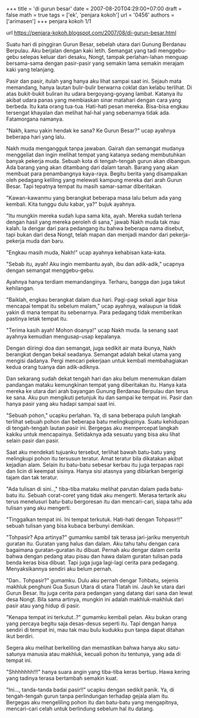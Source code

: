 +++
title = 'di gurun besar'
date = 2007-08-20T04:29:00+07:00
draft = false
math = true
tags = ['ek', 'penjara kokoh']
url = '0456'
authors = ['arimasen']
+++
penjara kokoh 1/1 <!--more-->

url https://penjara-kokoh.blogspot.com/2007/08/di-gurun-besar.html

Suatu hari di pinggiran Gurun Besar, sebelah utara dari Gunung Berdanau Berpulau. Aku berjalan dengan kaki letih. Semangat yang tadi menggebu-gebu selepas keluar dari desaku, Nongt, tampak perlahan-lahan menguap bersama-sama dengan pasir-pasir yang semakin lama semakin merajam kaki yang telanjang.

Pasir dan pasir, itulah yang hanya aku lihat sampai saat ini. Sejauh mata memandang, hanya lautan bulir-bulir berwarna coklat dan kelabu terlihat. Di atas bukit-bukit buliran itu udara bergoyang-goyang lambat. Katanya itu akibat udara panas yang membiaskan sinar matahari dengan cara yang berbeda. Itu kata orang tua-tua. Hati-hati pesan mereka. Bisa-bisa engkau tersengat khayalan dan melihat hal-hal yang sebenarnya tidak ada. Fatamorgana namanya.

"Nakh, kamu yakin hendak ke sana? Ke Gurun Besar?" ucap ayahnya beberapa hari yang lalu.

Nakh muda mengangguk tanpa jawaban. Gairah dan semangat mudanya menggeliat dan ingin melihat tempat yang katanya sedang membutuhkan banyak pekerja muda. Sebuah kota di tengah-tengah gurun akan dibangun. Ada barang yang akan ditambang dari dalam tanah. Barang yang akan membuat para penambangnya kaya-raya. Begitu berita yang disampaikan oleh pedagang keliling yang melewati kampung mereka dari arah Gurun Besar. Tapi tepatnya tempat itu masih samar-samar diberitakan.

"Kawan-kawanmu yang berangkat beberapa masa lalu belum ada yang kembali. Kita tunggu dulu kabar, ya?" bujuk ayahnya.

"Itu mungkin mereka sudah lupa sama kita, ayah. Mereka sudah terlena dengan hasil yang mereka peroleh di sana," jawab Nakh muda tak mau kalah. Ia dengar dari para pedangang itu bahwa beberapa nama disebut, tapi bukan dari desa Nongt, telah mapan dan menjadi mandor dari pekerja-pekerja muda dan baru.

"Engkau masih muda, Nakh!" ucap ayahnya kehabisan kata-kata.

"Sebab itu, ayah! Aku ingin membantu ayah, ibu dan adik-adik," ucapnya dengan semangat menggebu-gebu.

Ayahnya hanya terdiam memandanginya. Terharu, bangga dan juga takut kehilangan.

"Baiklah, engkau berangkat dalam dua hari. Pagi-pagi sekali agar bisa mencapai tempat itu sebelum malam," ucap ayahnya, walaupun ia tidak yakin di mana tempat itu sebenarnya. Para pedagang tidak memberikan pastinya letak tempat itu.

"Terima kasih ayah! Mohon doanya!" ucap Nakh muda. Ia senang saat ayahnya kemudian mengusap-usap kepalanya.

Dengan diiringi doa dan semangat, juga sedikit air mata ibunya, Nakh berangkat dengan bekal seadanya. Semangat adalah bekal utama yang mengisi dadanya. Pergi mencari pekerjaan untuk kembali membahagiakan kedua orang tuanya dan adik-adiknya.

Dan sekarang sudah dekat tengah hari dan aku belum menemukan dalam pandangan mataku kemungkinan tempat yang diberitakan itu. Hanya kata mereka ke utara dari arah bayangan Gunung Berdanau Berpulau dan terus ke sana. Aku pun mengikuti petunjuk itu dan sampai ke tempat ini. Pasir dan hanya pasir yang aku hadapi sampai saat ini.

"Sebuah pohon," ucapku perlahan. Ya, di sana beberapa puluh langkah terlihat sebuah pohon dan beberapa batu melingkupinya. Suatu kehidupan di tengah-tengah lautan pasir ini. Bergegas aku mempercepat langkah kakiku untuk mencapainya. Setidaknya ada sesuatu yang bisa aku lihat selain pasir dan pasir.

Saat aku mendekati tujuanku tersebut, terlihat bawah batu-batu yang melingkupi pohon itu tersusun teratur. Amat teratur bila dikatakan akibat kejadian alam. Selain itu batu-batu sebesar kerbau itu juga terpapas rapi dan licin di keempat sisinya. Hanya sisi atasnya yang dibiarkan bergerigi tajam dan tak teratur.

"Ada tulisan di sini..," tiba-tiba mataku melihat parutan dalam pada batu-batu itu. Sebuah corat-coret yang tidak aku mengerti. Merasa tertarik aku terus menelusuri batu-batu bergoresan itu dan mencari-cari, siapa tahu ada tulisan yang aku mengerti.

"Tinggalkan tempat ini. Ini tempat terkutuk. Hati-hati dengan Tohpasir!!" sebuah tulisan yang bisa kubaca berbunyi demikian.

"Tohpasir? Apa artinya?" gumamku sambil tak terasa jari-jariku menyentuh guratan itu. Guratan yang halus dan dalam. Aku tahu tahu dengan cara bagaimana guratan-guratan itu dibuat. Pernah aku dengar dalam cerita bahwa dengan pedang atau pisau dan hawa dalam guratan tulisan pada benda keras bisa dibuat. Tapi juga juga lagi-lagi cerita para pedagang. Menyaksikannya sendiri aku belum pernah.

"Dan.. Tohpasir?" gumamku. Dulu aku pernah dengar Tohbatu, sejenis makhluk penghuni Gua Susun Utara di utara Tlatah ini. Jauh ke utara dari Gurun Besar. Itu juga cerita para pedangan yang datang dari sana dan lewat desa Nongt. Bila sama artinya, mungkin ini adalah makhluk-makhluk dari pasir atau yang hidup di pasir.

"Kenapa tempat ini terkutut..?" gumamku kembali pelan. Aku bukan orang yang percaya begitu saja desas-desus seperti itu. Tapi dengan hanya sendiri di tempat ini, mau tak mau bulu kudukku pun tanpa dapat ditahan ikut berdiri.

Segera aku melihat berkeliling dan memastikan bahwa hanya aku satu-satunya manusia atau makhluk, kecuali pohon itu tentunya, yang ada di tempat ini.

"Shhhhhhh!!!" hanya suara angin yang tiba-tiba keras bertiup. Hawa kering yang tadinya terasa bertambah semakin kuat.

"Ini..., tanda-tanda badai pasir!!" ucapku dengan sedikit panik. Ya, di tengah-tengah gurun tanpa perlindungan terhadap gejala alam itu. Bergegas aku mengeliling pohon itu dan batu-batu yang mengapitnya, mencari-cari celah untuk berlindung sebelum hal itu datang.
